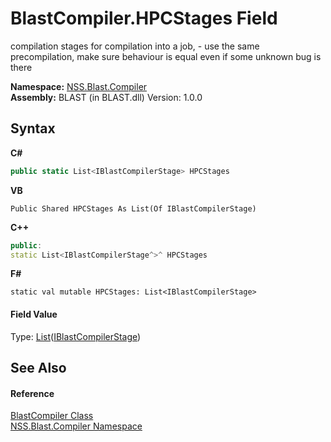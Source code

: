 # BlastCompiler.HPCStages Field
 

compilation stages for compilation into a job, - use the same precompilation, make sure behaviour is equal even if some unknown bug is there

**Namespace:**&nbsp;<a href="26a25caa-f50b-92ad-f15c-dbb9db1493ae.md">NSS.Blast.Compiler</a><br />**Assembly:**&nbsp;BLAST (in BLAST.dll) Version: 1.0.0

## Syntax

**C#**<br />
``` C#
public static List<IBlastCompilerStage> HPCStages
```

**VB**<br />
``` VB
Public Shared HPCStages As List(Of IBlastCompilerStage)
```

**C++**<br />
``` C++
public:
static List<IBlastCompilerStage^>^ HPCStages
```

**F#**<br />
``` F#
static val mutable HPCStages: List<IBlastCompilerStage>
```


#### Field Value
Type: <a href="https://docs.microsoft.com/dotnet/api/system.collections.generic.list-1" target="_blank" rel="noopener noreferrer">List</a>(<a href="0660b95a-19c1-0dbc-78ed-31a70a21bc8b.md">IBlastCompilerStage</a>)

## See Also


#### Reference
<a href="20a7b82b-c1ca-32fd-17a7-d5eb376d77ee.md">BlastCompiler Class</a><br /><a href="26a25caa-f50b-92ad-f15c-dbb9db1493ae.md">NSS.Blast.Compiler Namespace</a><br />